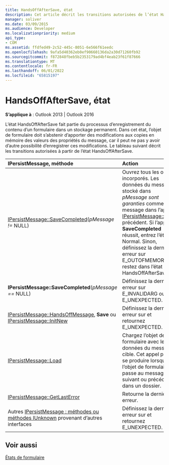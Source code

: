 ```yaml
---
title: HandsOffAfterSave, état
description: Cet article décrit les transitions autorisées de l’état HandsOffAfterSave.
manager: soliver
ms.date: 03/09/2015
ms.audience: Developer
ms.localizationpriority: medium
api_type:
- COM
ms.assetid: ffdfed49-2c52-445c-8051-6e566f61eedc
ms.openlocfilehash: 9afa5d40362eb0ef90660136da2a30d71260fb92
ms.sourcegitcommit: f872848fbeb5b2353179ad4bf4eab23f61f87666
ms.translationtype: MT
ms.contentlocale: fr-FR
ms.lasthandoff: 06/01/2022
ms.locfileid: "65815197"
---
```

# <a name="handsoffaftersave-state"></a>HandsOffAfterSave, état

  
  
**S’applique à** : Outlook 2013 | Outlook 2016 
  
L’état HandsOffAfterSave fait partie du processus d’enregistrement du contenu d’un formulaire dans un stockage permanent. Dans cet état, l’objet de formulaire doit s’abstenir d’apporter des modifications aux copies en mémoire des valeurs des propriétés du message, car il peut ne pas y avoir d’autre possibilité d’enregistrer ces modifications. Le tableau suivant décrit les transitions autorisées à partir de l’état HandsOffAfterSave.
  
|**IPersistMessage, méthode**|**Action**|**Nouvel état**|
|:-----|:-----|:-----|
|[IPersistMessage::SaveCompleted](ipersistmessage-savecompleted.md)(_pMessage !=_ NULL)  <br/> |Ouvrez tous les objets incorporés. Les données du message stocké dans  _pMessage sont garanties_ comme le message dans l’appel [IPersistMessage::Save](ipersistmessage-save.md) précédent. Si l’appel **SaveCompleted** réussit, entrez l’état Normal. Sinon, définissez la dernière erreur sur E_OUTOFMEMORY et restez dans l’état HandsOffAfterSave. |[Normal](normal-state.md) ou HandsOffAfterSave  <br/> |
|**IPersistMessage::SaveCompleted**(_pMessage ==_ NULL)  <br/> |Définissez la dernière erreur sur E_INVALIDARG ou E_UNEXPECTED. |HandsOffAfterSave  <br/> |
|[IPersistMessage::HandsOffMessage](ipersistmessage-handsoffmessage.md), **Save** ou [IPersistMessage::InitNew](ipersistmessage-initnew.md) <br/> |Définissez la dernière erreur sur et retournez E_UNEXPECTED. |HandsOffAfterSave  <br/> |
|[IPersistMessage::Load](ipersistmessage-load.md) <br/> |Chargez l’objet de formulaire avec les données du message cible. Cet appel peut se produire lorsque l’objet de formulaire passe au message suivant ou précédent dans un dossier. |Normal  <br/> |
|[IPersistMessage::GetLastError](ipersistmessage-getlasterror.md) <br/> |Retourne la dernière erreur. |HandsOffAfterSave  <br/> |
|Autres [IPersistMessage : méthodes ou méthodes IUnknown](ipersistmessageiunknown.md) provenant d’autres interfaces  <br/> |Définissez la dernière erreur sur et retournez E_UNEXPECTED. |HandsOffAfterSave  <br/> |
   
## <a name="see-also"></a>Voir aussi



[États de formulaire](form-states.md)

